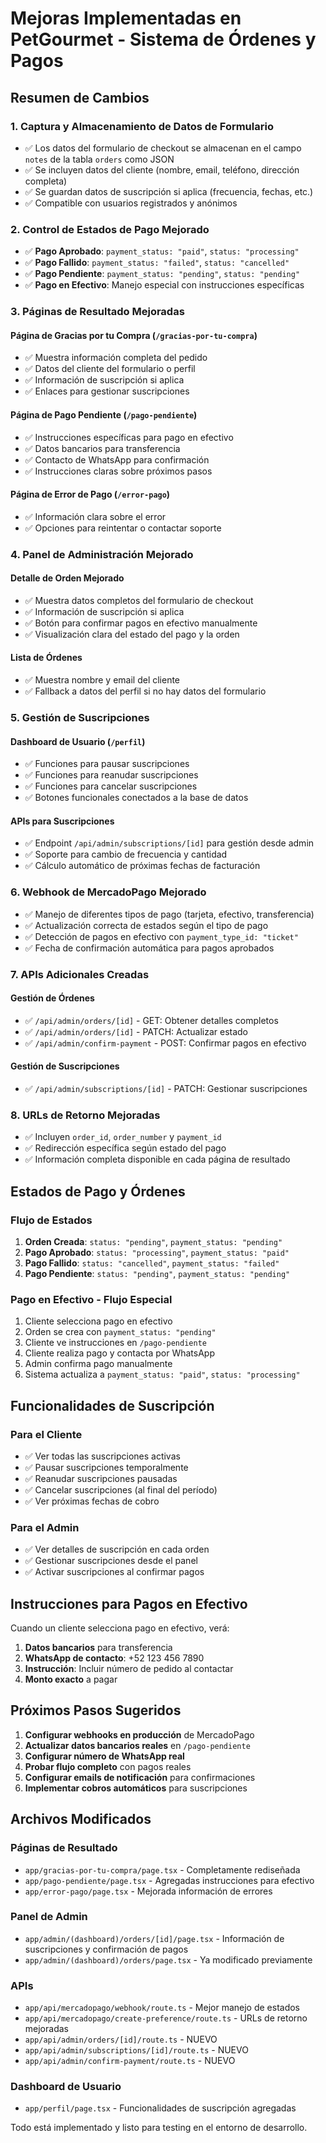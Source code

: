 # Mejoras Implementadas en PetGourmet - Sistema de Órdenes y Pagos

## Resumen de Cambios

### 1. **Captura y Almacenamiento de Datos de Formulario**
- ✅ Los datos del formulario de checkout se almacenan en el campo `notes` de la tabla `orders` como JSON
- ✅ Se incluyen datos del cliente (nombre, email, teléfono, dirección completa)
- ✅ Se guardan datos de suscripción si aplica (frecuencia, fechas, etc.)
- ✅ Compatible con usuarios registrados y anónimos

### 2. **Control de Estados de Pago Mejorado**
- ✅ **Pago Aprobado**: `payment_status: "paid"`, `status: "processing"`
- ✅ **Pago Fallido**: `payment_status: "failed"`, `status: "cancelled"`
- ✅ **Pago Pendiente**: `payment_status: "pending"`, `status: "pending"`
- ✅ **Pago en Efectivo**: Manejo especial con instrucciones específicas

### 3. **Páginas de Resultado Mejoradas**

#### **Página de Gracias por tu Compra** (`/gracias-por-tu-compra`)
- ✅ Muestra información completa del pedido
- ✅ Datos del cliente del formulario o perfil
- ✅ Información de suscripción si aplica
- ✅ Enlaces para gestionar suscripciones

#### **Página de Pago Pendiente** (`/pago-pendiente`)
- ✅ Instrucciones específicas para pago en efectivo
- ✅ Datos bancarios para transferencia
- ✅ Contacto de WhatsApp para confirmación
- ✅ Instrucciones claras sobre próximos pasos

#### **Página de Error de Pago** (`/error-pago`)
- ✅ Información clara sobre el error
- ✅ Opciones para reintentar o contactar soporte

### 4. **Panel de Administración Mejorado**

#### **Detalle de Orden Mejorado**
- ✅ Muestra datos completos del formulario de checkout
- ✅ Información de suscripción si aplica
- ✅ Botón para confirmar pagos en efectivo manualmente
- ✅ Visualización clara del estado del pago y la orden

#### **Lista de Órdenes**
- ✅ Muestra nombre y email del cliente
- ✅ Fallback a datos del perfil si no hay datos del formulario

### 5. **Gestión de Suscripciones**

#### **Dashboard de Usuario** (`/perfil`)
- ✅ Funciones para pausar suscripciones
- ✅ Funciones para reanudar suscripciones
- ✅ Funciones para cancelar suscripciones
- ✅ Botones funcionales conectados a la base de datos

#### **APIs para Suscripciones**
- ✅ Endpoint `/api/admin/subscriptions/[id]` para gestión desde admin
- ✅ Soporte para cambio de frecuencia y cantidad
- ✅ Cálculo automático de próximas fechas de facturación

### 6. **Webhook de MercadoPago Mejorado**
- ✅ Manejo de diferentes tipos de pago (tarjeta, efectivo, transferencia)
- ✅ Actualización correcta de estados según el tipo de pago
- ✅ Detección de pagos en efectivo con `payment_type_id: "ticket"`
- ✅ Fecha de confirmación automática para pagos aprobados

### 7. **APIs Adicionales Creadas**

#### **Gestión de Órdenes**
- ✅ `/api/admin/orders/[id]` - GET: Obtener detalles completos
- ✅ `/api/admin/orders/[id]` - PATCH: Actualizar estado
- ✅ `/api/admin/confirm-payment` - POST: Confirmar pagos en efectivo

#### **Gestión de Suscripciones**
- ✅ `/api/admin/subscriptions/[id]` - PATCH: Gestionar suscripciones

### 8. **URLs de Retorno Mejoradas**
- ✅ Incluyen `order_id`, `order_number` y `payment_id`
- ✅ Redirección específica según estado del pago
- ✅ Información completa disponible en cada página de resultado

## Estados de Pago y Órdenes

### **Flujo de Estados**

1. **Orden Creada**: `status: "pending"`, `payment_status: "pending"`
2. **Pago Aprobado**: `status: "processing"`, `payment_status: "paid"`
3. **Pago Fallido**: `status: "cancelled"`, `payment_status: "failed"`
4. **Pago Pendiente**: `status: "pending"`, `payment_status: "pending"`

### **Pago en Efectivo - Flujo Especial**

1. Cliente selecciona pago en efectivo
2. Orden se crea con `payment_status: "pending"`
3. Cliente ve instrucciones en `/pago-pendiente`
4. Cliente realiza pago y contacta por WhatsApp
5. Admin confirma pago manualmente
6. Sistema actualiza a `payment_status: "paid"`, `status: "processing"`

## Funcionalidades de Suscripción

### **Para el Cliente**
- ✅ Ver todas las suscripciones activas
- ✅ Pausar suscripciones temporalmente
- ✅ Reanudar suscripciones pausadas
- ✅ Cancelar suscripciones (al final del período)
- ✅ Ver próximas fechas de cobro

### **Para el Admin**
- ✅ Ver detalles de suscripción en cada orden
- ✅ Gestionar suscripciones desde el panel
- ✅ Activar suscripciones al confirmar pagos

## Instrucciones para Pagos en Efectivo

Cuando un cliente selecciona pago en efectivo, verá:

1. **Datos bancarios** para transferencia
2. **WhatsApp de contacto**: +52 123 456 7890
3. **Instrucción**: Incluir número de pedido al contactar
4. **Monto exacto** a pagar

## Próximos Pasos Sugeridos

1. **Configurar webhooks en producción** de MercadoPago
2. **Actualizar datos bancarios reales** en `/pago-pendiente`
3. **Configurar número de WhatsApp real**
4. **Probar flujo completo** con pagos reales
5. **Configurar emails de notificación** para confirmaciones
6. **Implementar cobros automáticos** para suscripciones

## Archivos Modificados

### Páginas de Resultado
- `app/gracias-por-tu-compra/page.tsx` - Completamente rediseñada
- `app/pago-pendiente/page.tsx` - Agregadas instrucciones para efectivo
- `app/error-pago/page.tsx` - Mejorada información de errores

### Panel de Admin
- `app/admin/(dashboard)/orders/[id]/page.tsx` - Información de suscripciones y confirmación de pagos
- `app/admin/(dashboard)/orders/page.tsx` - Ya modificado previamente

### APIs
- `app/api/mercadopago/webhook/route.ts` - Mejor manejo de estados
- `app/api/mercadopago/create-preference/route.ts` - URLs de retorno mejoradas
- `app/api/admin/orders/[id]/route.ts` - NUEVO
- `app/api/admin/subscriptions/[id]/route.ts` - NUEVO
- `app/api/admin/confirm-payment/route.ts` - NUEVO

### Dashboard de Usuario
- `app/perfil/page.tsx` - Funcionalidades de suscripción agregadas

Todo está implementado y listo para testing en el entorno de desarrollo.
